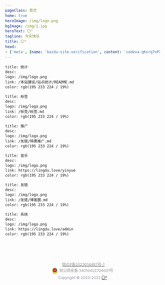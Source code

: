 ```yaml
---
pageClass: 首页
home: true
heroImage: /img/logo.png
bgImage: /img/1.jpg
heroText: 〇°
tagline: 今天快乐
title: 〇°
head:
- ['meta', {name: 'baidu-site-verification', content: 'codeva-qKsrq7nPXz'}]
---
```


[//]: # ([统计]&#40;/本站建设/站点统计/README.md&#41;)

```card
title: 统计
desc: 
logo: /img/logo.png
link: /本站建设/站点统计/README.md
color: rgb(195 233 224 / 19%)
```
```card
title: 标签
desc: 
logo: /img/logo.png
link: /标签/标签.md
color: rgb(195 233 224 / 19%)
```

```card
title: 推广
desc: 
logo: /img/logo.png
link: /友链/特惠推广.md
color: rgb(195 233 224 / 19%)
```
```card
title: 音乐
desc: 
logo: /img/logo.png
link: https://lingdu.love/yinyue
color: rgb(195 233 224 / 19%)
```
```card
title: 友链
desc: 
logo: /img/logo.png
link: /友链/博客圈.md
color: rgb(195 233 224 / 19%)
```
```card
title: 系统
desc: 
logo: /img/logo.png
link: https://lingdu.love/admin
color: rgb(195 233 224 / 19%)
```







[//]: # (<div id="shizhong">)

[//]: # (    <iframe src="https://lingdu990130556.gitee.io/vuepress-lingdu-v2/html/shizhong/shizhong.html"></iframe>)

[//]: # (</div>)









<br><br>

<!--   备案标注   -->
<div style="width:300px;margin:0 auto; padding:20px 0; position: relative;text-align: center; color: #8b949e; font-size: 12px" data-v-99bcade8="" class="copyright">
<a target="_blank"  data-v-99bcade8="" href="https://beian.miit.gov.cn/#/Integrated/index">
  <p style="height:20px;line-height:20px;margin: 0 0 0 5px; color:#939393;">
    皖ICP备2023014487号-1
  </p>
</a>
<a target="_blank" href="http://www.beian.gov.cn/portal/registerSystemInfo?recordcode=34010402704001" style="display:inline-block;text-decoration:none;height:20px;line-height:20px;">
  <img src="/img/备案图标.png" style="float:left;" alt=""/>
  <p style="float:left;height:20px;line-height:20px;margin: 0 0 0 5px; color:#939393;">
    皖公网安备 34010402704001号
  </p>
</a><br>
Copyright © 2023-2033 <a href="http://lingdu.love">〇°</a>
</div>

<br>










